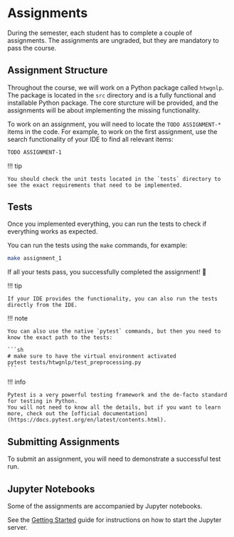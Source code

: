 # Assignments

During the semester, each student has to complete a couple of assignments.
The assignments are ungraded, but they are mandatory to pass the course.

## Assignment Structure

Throughout the course, we will work on a Python package called `htwgnlp`.
The package is located in the `src` directory and is a fully functional and installable Python package.
The core sturcture will be provided, and the assignments will be about implementing the missing functionality.

To work on an assignment, you will need to locate the `TODO ASSIGNMENT-*` items in the code.
For example, to work on the first assignment, use the search functionality of your IDE to find all relevant items:

```txt
TODO ASSIGNMENT-1
```

!!! tip

    You should check the unit tests located in the `tests` directory to see the exact requirements that need to be implemented.

## Tests

Once you implemented everything, you can run the tests to check if everything works as expected.

You can run the tests using the `make` commands, for example:

```sh
make assignment_1
```

If all your tests pass, you successfully completed the assignment! 🚀

!!! tip

    If your IDE provides the functionality, you can also run the tests directly from the IDE.

!!! note

    You can also use the native `pytest` commands, but then you need to know the exact path to the tests:

    ```sh
    # make sure to have the virtual environment activated
    pytest tests/htwgnlp/test_preprocessing.py
    ```

!!! info

    Pytest is a very powerful testing framework and the de-facto standard for testing in Python.
    You will not need to know all the details, but if you want to learn more, check out the [official documentation](https://docs.pytest.org/en/latest/contents.html).

## Submitting Assignments

To submit an assignment, you will need to demonstrate a successful test run.

## Jupyter Notebooks

Some of the assignments are accompanied by Jupyter notebooks.

See the [Getting Started](./getting_started.md) guide for instructions on how to start the Jupyter server.
